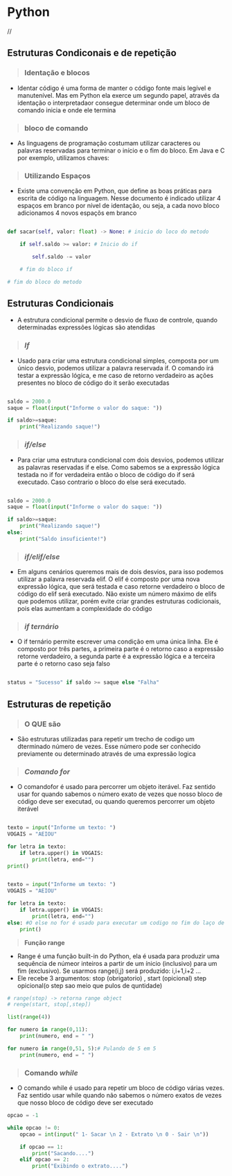 # Python

//


## Estruturas Condiconais e de repetição

> ### Identação e blocos
- Identar código é uma forma de manter o código fonte mais legível e manutenível. Mas em Python ela exerce um segundo papel, através da identação o interpretadaor consegue determinar onde um bloco de comando inicia e onde ele termina

> ### bloco de comando
- As linguagens de programação costumam utilizar caracteres ou palavras reservadas para terminar o início e o fim do bloco. Em Java e C por exemplo, utilizamos chaves:

> ### Utilizando Espaços
- Existe uma convenção em Python, que define as boas práticas para escrita de código na linguagem. Nesse documento é indicado utilizar 4 espaços em branco por nível de identação, ou seja, a cada novo bloco adicionamos 4 novos espaçõs em branco
```python

def sacar(self, valor: float) -> None: # inicio do loco do metodo

    if self.saldo >= valor: # Inicio do if

        self.saldo -= valor

    # fim do bloco if

# fim do bloco do metodo    

```

## Estruturas Condicionais
- A estrutura condicional permite o desvio de fluxo de controle, quando determinadas expressões lógicas são atendidas

> ### *If*
- Usado para criar uma estrutura condicional simples, composta por um único desvio, podemos utilizar a palavra reservada if. O comando irá testar a expressão lógica, e me caso de retorno verdadeiro as ações presentes no bloco de código do it serão executadas 
```python

saldo = 2000.0
saque = float(input("Informe o valor do saque: "))

if saldo>=saque: 
    print("Realizando saque!")

```

> ### *if/else*
- Para criar uma estrutura condicional com dois desvios, podemos utilizar as palavras reservadas if e else. Como sabemos se a expressão lógica testada no if for verdadeira então o bloco de código do if será executado. Caso contrario o bloco do else será executado.
```python

saldo = 2000.0
saque = float(input("Informe o valor do saque: "))

if saldo>=saque: 
    print("Realizando saque!")
else:
    print("Saldo insuficiente!")

```

> ### *if/elif/else*
- Em alguns cenários queremos mais de dois desvios, para isso podemos utilizar a palavra reservada elif. O elif é composto por uma nova expressão lógica, que será testada e caso retorne verdadeiro o bloco de código do elif será executado. Não existe um número máximo de elifs que podemos utilizar, porém evite criar grandes estruturas codicionais, pois elas aumentam a complexidade do código


> ### *if ternário*
- O if ternário permite escrever uma condição em uma única linha. Ele é composto por três partes, a primeira parte é o retorno caso a expressão retorne verdadeiro, a segunda parte é a expressão lógica e a terceira parte é o retorno caso seja falso

```python

status = "Sucesso" if saldo >= saque else "Falha"

```

## Estruturas de repetição

> ### O QUE são
- São estruturas utilizadas para repetir um trecho de codigo um dterminado número de vezes. Esse número pode ser conhecido previamente ou determinado através de uma expressão logica

> ### *Comando for*
- O comandofor é usado para percorrer um objeto iterável. Faz sentido usar for quando sabemos o número exato de vezes que nosso bloco de código deve ser executad, ou quando queremos percorrer um objeto iterável

```python

texto = input("Informe um texto: ")
VOGAIS = "AEIOU"

for letra in texto:
    if letra.upper() in VOGAIS:
        print(letra, end="")
print()

```
```python

texto = input("Informe um texto: ")
VOGAIS = "AEIOU"

for letra in texto:
    if letra.upper() in VOGAIS:
        print(letra, end="")
else: #O else no for é usado para executar um codigo no fim do laço de repetição
    print()

```
> **Função range**
- Range é uma função built-in do Python, ela é usada para produzir uma sequência de númeor inteiros a partir de um ínicio (inclusivo) para um fim (exclusivo). Se usarmos range(i,j) será produzido:  i,i+1,i+2 ...
- Ele recebe 3 argumentos: stop (obrigatorio) , start (opicional) step opicional(o step sao meio que pulos de quntidade)
```python
# range(stop) -> retorna range object
# renge(start, stop[,step])

list(range(4))

for numero in range(0,11):
    print(numero, end = " ")

for numero in range(0,51, 5):# Pulando de 5 em 5
    print(numero, end = " ")


```
> ### Comando *while*
- O comando while é usado para repetir um bloco de código várias vezes. Faz sentido usar while quando não sabemos o número exatos de vezes que nosso bloco de código deve ser executado
```python
opcao = -1

while opcao != 0:
    opcao = int(input(" 1- Sacar \n 2 - Extrato \n 0 - Sair \n"))

    if opcao == 1: 
        print("Sacando....")
    elif opcao == 2:
        print("Exibindo o extrato....")

```